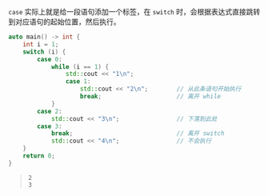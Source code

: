 `case` 实际上就是给一段语句添加一个标签，在 `switch` 时，会根据表达式直接跳转到对应语句的起始位置，然后执行。

```cpp
auto main() -> int {
    int i = 1;
    switch (i) {
        case 0:
            while (i == 1) {
                std::cout << "1\n";
                case 1:
                    std::cout << "2\n";        // 从此条语句开始执行
                    break;                     // 离开 while
            }
        case 2:
            std::cout << "3\n";                // 下落到此处
        case 3:
            break;                             // 离开 switch
            std::cout << "4\n";                // 不会执行
    }
    return 0;
}
```

> ```shell
> 2
> 3
> ```
